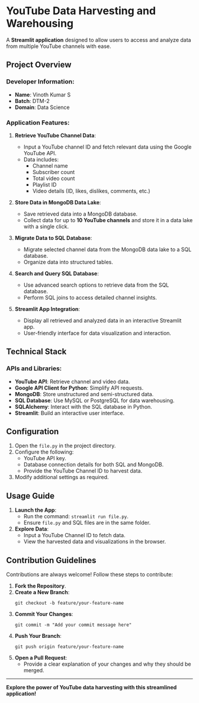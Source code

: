# YouTube Data Harvesting and Warehousing

A **Streamlit application** designed to allow users to access and analyze data from multiple YouTube channels with ease.

## Project Overview

### Developer Information:
- **Name**: Vinoth Kumar S
- **Batch**: DTM-2
- **Domain**: Data Science

### Application Features:

1. **Retrieve YouTube Channel Data**:
   - Input a YouTube channel ID and fetch relevant data using the Google YouTube API.
   - Data includes:
     - Channel name
     - Subscriber count
     - Total video count
     - Playlist ID
     - Video details (ID, likes, dislikes, comments, etc.)

2. **Store Data in MongoDB Data Lake**:
   - Save retrieved data into a MongoDB database.
   - Collect data for up to **10 YouTube channels** and store it in a data lake with a single click.

3. **Migrate Data to SQL Database**:
   - Migrate selected channel data from the MongoDB data lake to a SQL database.
   - Organize data into structured tables.

4. **Search and Query SQL Database**:
   - Use advanced search options to retrieve data from the SQL database.
   - Perform SQL joins to access detailed channel insights.

5. **Streamlit App Integration**:
   - Display all retrieved and analyzed data in an interactive Streamlit app.
   - User-friendly interface for data visualization and interaction.

## Technical Stack

### APIs and Libraries:
- **YouTube API**: Retrieve channel and video data.
- **Google API Client for Python**: Simplify API requests.
- **MongoDB**: Store unstructured and semi-structured data.
- **SQL Database**: Use MySQL or PostgreSQL for data warehousing.
- **SQLAlchemy**: Interact with the SQL database in Python.
- **Streamlit**: Build an interactive user interface.

## Configuration

1. Open the `file.py` in the project directory.
2. Configure the following:
   - YouTube API key.
   - Database connection details for both SQL and MongoDB.
   - Provide the YouTube Channel ID to harvest data.
3. Modify additional settings as required.

## Usage Guide

1. **Launch the App**:
   - Run the command: `streamlit run file.py`.
   - Ensure `file.py` and SQL files are in the same folder.
2. **Explore Data**:
   - Input a YouTube Channel ID to fetch data.
   - View the harvested data and visualizations in the browser.

## Contribution Guidelines

Contributions are always welcome! Follow these steps to contribute:

1. **Fork the Repository**.
2. **Create a New Branch**:
   ```
   git checkout -b feature/your-feature-name
   ```
3. **Commit Your Changes**:
   ```
   git commit -m "Add your commit message here"
   ```
4. **Push Your Branch**:
   ```
   git push origin feature/your-feature-name
   ```
5. **Open a Pull Request**:
   - Provide a clear explanation of your changes and why they should be merged.

---

**Explore the power of YouTube data harvesting with this streamlined application!**
